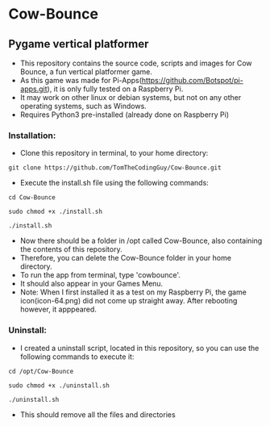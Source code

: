 # Cow-Bounce
## Pygame vertical platformer

- This repository contains the source code, scripts and images for Cow Bounce, a fun vertical platformer game.
- As this game was made for Pi-Apps(https://github.com/Botspot/pi-apps.git), it is only fully tested on a Raspberry Pi.
- It may work on other linux or debian systems, but not on any other operating systems, such as Windows.
- Requires Python3 pre-installed (already done on Raspberry Pi)

### Installation:

- Clone this repository in terminal, to your home directory:
```
git clone https://github.com/TomTheCodingGuy/Cow-Bounce.git
```
- Execute the install.sh file using the following commands:
```
cd Cow-Bounce

sudo chmod +x ./install.sh

./install.sh
```
- Now there should be a folder in /opt called Cow-Bounce, also containing the contents of this repository.
- Therefore, you can delete the Cow-Bounce folder in your home directory.
- To run the app from terminal, type 'cowbounce'.
- It should also appear in your Games Menu.
- Note: When I first installed it as a test on my Raspberry Pi, the game icon(icon-64.png) did not come up straight away. After rebooting however, it apppeared.

### Uninstall:

- I created a uninstall script, located in this repository, so you can use the following commands to execute it:
```
cd /opt/Cow-Bounce

sudo chmod +x ./uninstall.sh

./uninstall.sh
```
- This should remove all the files and directories

